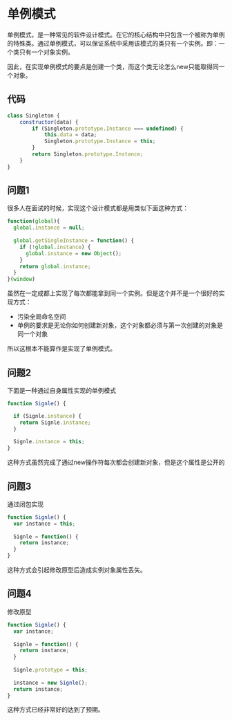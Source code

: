 # 单例模式

单例模式，是一种常见的软件设计模式。在它的核心结构中只包含一个被称为单例的特殊类。通过单例模式，可以保证系统中采用该模式的类只有一个实例。即：一个类只有一个对象实例。

因此，在实现单例模式的要点是创建一个类，而这个类无论怎么new只能取得同一个对象。

## 代码

```js
class Singleton {
    constructor(data) {
        if (Singleton.prototype.Instance === undefined) {
            this.data = data;
            Singleton.prototype.Instance = this;
        }
        return Singleton.prototype.Instance;
    }
}
```

## 问题1

很多人在面试的时候，实现这个设计模式都是用类似下面这种方式：
```js
function(global){
  global.instance = null;
  
  global.getSingleInstance = function() {
    if (!global.instance) {
      global.instance = new Object();
    }
    return global.instance;
  }
}(window)
```

虽然在一定成都上实现了每次都能拿到同一个实例。但是这个并不是一个很好的实现方式：
- 污染全局命名空间
- 单例的要求是无论你如何创建新对象，这个对象都必须与第一次创建的对象是同一个对象

所以这根本不能算作是实现了单例模式。

## 问题2

下面是一种通过自身属性实现的单例模式

```js
function Signle() {

  if (Signle.instance) {
    return Signle.instance;
  }
  
  Signle.instance = this;
}
```

这种方式虽然完成了通过new操作符每次都会创建新对象，但是这个属性是公开的

## 问题3

通过闭包实现

```js
function Signle() {
  var instance = this;
  
  Signle = function() {
    return instance;
  }
}
```

这种方式会引起修改原型后造成实例对象属性丢失。

## 问题4

修改原型

```js
function Signle() {
  var instance;
  
  Signle = function() {
    return instance;
  }
  
  Signle.prototype = this;
  
  instance = new Signle();
  return instance;
}
```

这种方式已经非常好的达到了预期。

